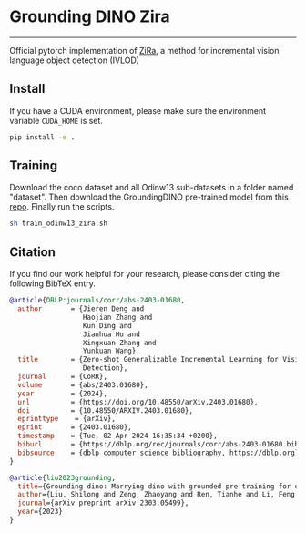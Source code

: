 # Grounding DINO Zira
---
Official pytorch implementation of [ZiRa](https://arxiv.org/abs/2403.01680), a method for incremental vision language object detection (IVLOD)

## Install 
If you have a CUDA environment, please make sure the environment variable `CUDA_HOME` is set.

```bash
pip install -e .
```

## Training
Download the coco dataset and all Odinw13 sub-datasets in a folder named "dataset". Then download the GroundingDINO pre-trained model from this [repo](https://github.com/IDEA-Research/GroundingDINO). Finally run the scripts.

```bash
sh train_odinw13_zira.sh
```

## Citation

If you find our work helpful for your research, please consider citing the following BibTeX entry.   

```bibtex
@article{DBLP:journals/corr/abs-2403-01680,
  author       = {Jieren Deng and
                  Haojian Zhang and
                  Kun Ding and
                  Jianhua Hu and
                  Xingxuan Zhang and
                  Yunkuan Wang},
  title        = {Zero-shot Generalizable Incremental Learning for Vision-Language Object
                  Detection},
  journal      = {CoRR},
  volume       = {abs/2403.01680},
  year         = {2024},
  url          = {https://doi.org/10.48550/arXiv.2403.01680},
  doi          = {10.48550/ARXIV.2403.01680},
  eprinttype    = {arXiv},
  eprint       = {2403.01680},
  timestamp    = {Tue, 02 Apr 2024 16:35:34 +0200},
  biburl       = {https://dblp.org/rec/journals/corr/abs-2403-01680.bib},
  bibsource    = {dblp computer science bibliography, https://dblp.org}
}
```

```bibtex
@article{liu2023grounding,
  title={Grounding dino: Marrying dino with grounded pre-training for open-set object detection},
  author={Liu, Shilong and Zeng, Zhaoyang and Ren, Tianhe and Li, Feng and Zhang, Hao and Yang, Jie and Li, Chunyuan and Yang, Jianwei and Su, Hang and Zhu, Jun and others},
  journal={arXiv preprint arXiv:2303.05499},
  year={2023}
}
```




